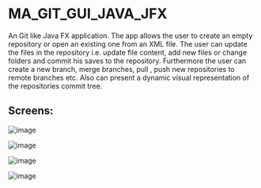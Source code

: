 # MA_GIT_GUI_JAVA_JFX
An Git like Java FX application. The app allows the user to create an empty repository or open an existing one from an XML file. The user can update the files in the repository i.e. update file content, add new files or change folders and commit his saves to the repository. Furthermore the user can create a new branch, merge branches, pull , push new repositories to remote branches etc. Also can present a dynamic visual representation of the repositories commit tree.
## Screens:

![image](https://user-images.githubusercontent.com/41550958/111162737-1d251680-85a5-11eb-9e21-bd1e174c60c0.png)

![image](https://user-images.githubusercontent.com/41550958/111162767-22826100-85a5-11eb-872d-cfe549054962.png)

![image](https://user-images.githubusercontent.com/41550958/111162917-49409780-85a5-11eb-9a27-f1cc075d4d33.png)

![image](https://user-images.githubusercontent.com/41550958/111162974-59587700-85a5-11eb-89b4-92469780b5d8.png)
